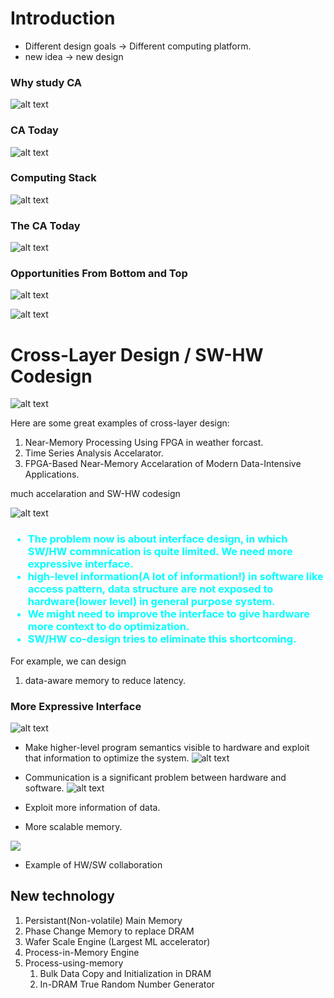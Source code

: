 # Introduction

- Different design goals -> Different computing platform.
- new idea -> new design

### Why study CA
![alt text](images0/f1.png)

### CA Today
![alt text](images0/f2.png)

### Computing Stack
![alt text](images0/f3.png)

### The CA Today
![alt text](images0/f4.png) 

### Opportunities From Bottom and Top
![alt text](images0/f5.png) 

![alt text](images0/f6.png) 

# Cross-Layer Design / SW-HW Codesign
![alt text](images0/f8.png)

Here are some great examples of cross-layer design:

1. Near-Memory Processing Using FPGA in weather forcast.
2. Time Series Analysis Accelarator.
3. FPGA-Based Near-Memory Accelaration of Modern Data-Intensive Applications.

much accelaration and SW-HW codesign

![alt text](images0/f7.png) 

<h3 style="color:cyan">

- The problem now is about interface design, in which SW/HW commnication is quite limited. We need more expressive interface.
- high-level information(A lot of information!) in software like access pattern, data structure are not exposed to hardware(lower level) in general purpose system.
- We might need to improve the interface to give hardware more context to do optimization.
- SW/HW co-design tries to eliminate this shortcoming. 

</h3>

For example, we can design
1. data-aware memory to reduce latency.

### More Expressive Interface
![alt text](images0/f9.png)
- Make higher-level program semantics visible to hardware and exploit that information to optimize the system.
![alt text](images0/f10.png)

- Communication is a significant problem between hardware and software.
![alt text](images0/s1.png)
- Exploit more information of data.
- More scalable memory.

![](images0/s2.png)
- Example of HW/SW collaboration

## New technology

1. Persistant(Non-volatile) Main Memory
2. Phase Change Memory to replace DRAM
3. Wafer Scale Engine (Largest ML accelerator)
4. Process-in-Memory Engine
5. Process-using-memory
    1. Bulk Data Copy and Initialization in DRAM
    2. In-DRAM True Random Number Generator